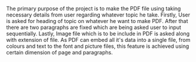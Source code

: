 The primary purpose of the project is to make the PDF file using taking necessary details from user regarding whatever topic he take. Firstly, User is asked for heading of topic on whatever he want to make PDF. After that there are two paragraphs are fixed which are being asked user to input sequentially. Lastly, Image file which is to be include in PDF is asked along with extension of file. As PDF can embed all it's data into a single file, from colours and text to the font and picture files, this feature is achieved using certain dimension of page and paragraphs.
